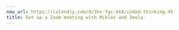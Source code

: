 ```yaml
---
new_url: https://calendly.com/d/3hx-fgc-6k8/coded-thinking-45
title: Set up a Zoom meeting with Miklós and Imola
---
```

